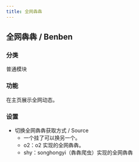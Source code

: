 ```yaml
---
title: 全网犇犇
---
```


## 全网犇犇 / Benben

### 分类

普通模块

### 功能

在主页展示全网动态。

### 设置

- 切换全网犇犇获取方式 / Source
  - 一个挂了可以换另一个。
  - o2：o2 实现的全网犇犇。
  - shy：songhongyi（犇犇爬虫）实现的全网犇犇

